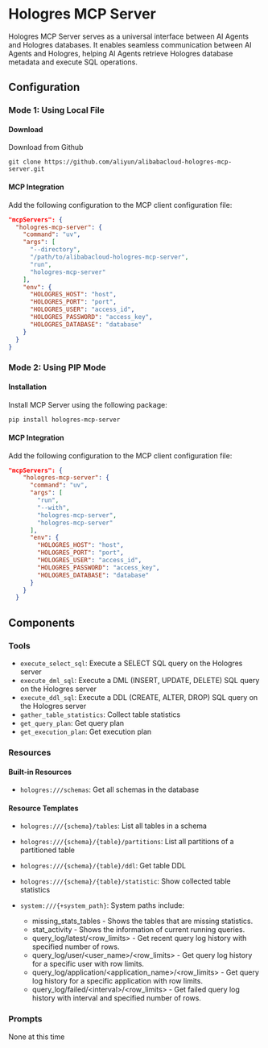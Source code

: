 # Hologres MCP Server

Hologres MCP Server serves as a universal interface between AI Agents and Hologres databases. It enables seamless communication between AI Agents and Hologres, helping AI Agents retrieve Hologres database metadata and execute SQL operations.

## Configuration

### Mode 1: Using Local File

#### Download

Download from Github

```shell
git clone https://github.com/aliyun/alibabacloud-hologres-mcp-server.git
```

#### MCP Integration

Add the following configuration to the MCP client configuration file:

```json
"mcpServers": {
  "hologres-mcp-server": {
    "command": "uv",
    "args": [
      "--directory",
      "/path/to/alibabacloud-hologres-mcp-server",
      "run",
      "hologres-mcp-server"
    ],
    "env": {
      "HOLOGRES_HOST": "host",
      "HOLOGRES_PORT": "port",
      "HOLOGRES_USER": "access_id",
      "HOLOGRES_PASSWORD": "access_key",
      "HOLOGRES_DATABASE": "database"
    }
  }
}
```

### Mode 2: Using PIP Mode

#### Installation

Install MCP Server using the following package:

```bash
pip install hologres-mcp-server
```

#### MCP Integration

Add the following configuration to the MCP client configuration file:

```json
"mcpServers": {
    "hologres-mcp-server": {
      "command": "uv",
      "args": [
        "run",
        "--with",
        "hologres-mcp-server",
        "hologres-mcp-server"
      ],
      "env": {
        "HOLOGRES_HOST": "host",
        "HOLOGRES_PORT": "port",
        "HOLOGRES_USER": "access_id",
        "HOLOGRES_PASSWORD": "access_key",
        "HOLOGRES_DATABASE": "database"
      }
    }
  }
```

## Components

### Tools

* `execute_select_sql`: Execute a SELECT SQL query on the Hologres server
* `execute_dml_sql`: Execute a DML (INSERT, UPDATE, DELETE) SQL query on the Hologres server
* `execute_ddl_sql`: Execute a DDL (CREATE, ALTER, DROP) SQL query on the Hologres server
* `gather_table_statistics`: Collect table statistics
* `get_query_plan`: Get query plan
* `get_execution_plan`: Get execution plan

### Resources

#### Built-in Resources

* `hologres:///schemas`: Get all schemas in the database

#### Resource Templates

* `hologres:///{schema}/tables`: List all tables in a schema
* `hologres:///{schema}/{table}/partitions`: List all partitions of a partitioned table
* `hologres:///{schema}/{table}/ddl`: Get table DDL
* `hologres:///{schema}/{table}/statistic`: Show collected table statistics
* `system:///{+system_path}`:
  System paths include:

  * missing_stats_tables - Shows the tables that are missing statistics.
  * stat_activity - Shows the information of current running queries.
  * query_log/latest/<row_limits> - Get recent query log history with specified number of rows.
  * query_log/user/<user_name>/<row_limits> - Get query log history for a specific user with row limits.
  * query_log/application/<application_name>/<row_limits> - Get query log history for a specific application with row limits.
  * query_log/failed/\<interval>\/<row_limits> - Get failed query log history with interval and specified number of rows.

### Prompts

None at this time
